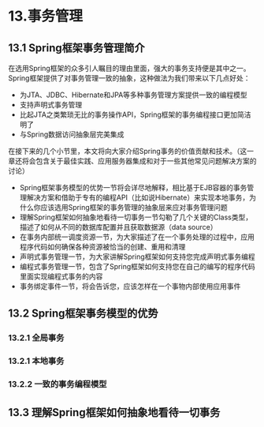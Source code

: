 # 13.事务管理

## 13.1 Spring框架事务管理简介

在选用Spring框架的众多引人瞩目的理由里面，强大的事务支持便是其中之一。Spring框架提供了对事务管理一致的抽象，这种做法为我们带来以下几点好处：

- 为JTA、JDBC、Hibernate和JPA等多种事务管理方案提供一致的编程模型
- 支持声明式事务管理
- 比起JTA之类繁琐无比的事务操作API，Spring框架的事务编程接口更加简洁明了
- 与Spring数据访问抽象层完美集成

在接下来的几个小节里，本文将向大家介绍Spring事务的价值贡献和技术。（这一章还将会包含关于最佳实践、应用服务器集成和对于一些其他常见问题解决方案的讨论）

- Spring框架事务模型的优势一节将会详尽地解释，相比基于EJB容器的事务管理解决方案和借助于专有的编程API（比如说Hibernate）来实现本地事务，为什么你应该选用Spring框架的事务管理的抽象层来应对事务管理问题
- 理解Spring框架如何抽象地看待一切事务一节勾勒了几个关键的Class类型，描述了如何从不同的数据库配置并且获取数据源（data source）
- 在事务内部统一调度资源一节，为大家描述了在一个事务处理的过程中，应用程序代码如何确保各种资源被恰当的创建、重用和清理
- 声明式事务管理一节，为大家讲解Spring框架如何支持您完成声明式事务编程
- 编程式事务管理一节，包含了Spring框架如何支持您在自己的编写的程序代码里面实现编程式事务的内容
- 事务绑定事件一节，将会告诉您，应该怎样在一个事物内部使用应用事件



## 13.2 Spring框架事务模型的优势

### 13.2.1 全局事务

### 13.2.1 本地事务

### 13.2.2 一致的事务编程模型

## 13.3 理解Spring框架如何抽象地看待一切事务
